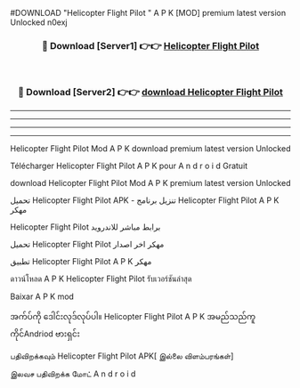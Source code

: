 #DOWNLOAD "Helicopter Flight Pilot " A P K [MOD] premium latest version Unlocked n0exj 



<div align="center">

<h3>🔴 Download [Server1] 👉👉 <a href="https://apkdownload12.web.app/?title=Helicopter Flight Pilot ">Helicopter Flight Pilot  </a></h3><br>

<h3>🔴 Download [Server2] 👉👉 <a href="https://apkdownload12.web.app/?title=Helicopter Flight Pilot ">download Helicopter Flight Pilot  </a></h3>
</div>


----------------------------------------------------------

----------------------------------------------------------

----------------------------------------------------------

----------------------------------------------------------


Helicopter Flight Pilot  Mod A P K download premium latest version Unlocked

Télécharger  Helicopter Flight Pilot  A P K pour A n d r o i d Gratuit

download Helicopter Flight Pilot  Mod A P K premium latest version Unlocked

تحميل Helicopter Flight Pilot  APK - تنزيل برنامج Helicopter Flight Pilot  A P K مهكر

Helicopter Flight Pilot  برابط مباشر للاندرويد

تحميل Helicopter Flight Pilot  مهكر اخر اصدار

تطبيق Helicopter Flight Pilot  A P K مهكر

ดาวน์โหลด A P K Helicopter Flight Pilot  รับเวอร์ชันล่าสุด

Baixar A P K mod

အက်ပ်ကို ဒေါင်းလုဒ်လုပ်ပါ။ Helicopter Flight Pilot  A P K အမည်သည်ကူကိုင်Andriod ဗားရှင်း

பதிவிறக்கவும் Helicopter Flight Pilot  APK[ இல்லை விளம்பரங்கள்] 
 
இலவச பதிவிறக்க மோட் A n d r o i d



